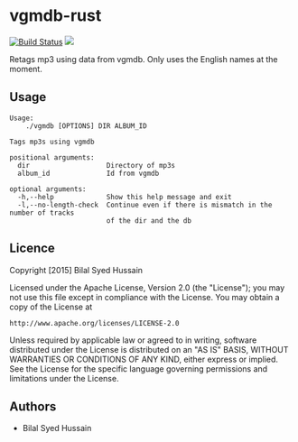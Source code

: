 vgmdb-rust
==========

[![Build Status](https://travis-ci.org/Bilalh/vgmdb-rust.svg?branch=master)](https://travis-ci.org/Bilalh/vgmdb-rust)
[![](http://meritbadge.herokuapp.com/vgmdb)](https://crates.io/crates/vgmdb)

Retags mp3 using data from vgmdb. Only uses the English names at the moment.

Usage
-----

```
Usage:
    ./vgmdb [OPTIONS] DIR ALBUM_ID

Tags mp3s using vgmdb

positional arguments:
  dir                   Directory of mp3s
  album_id              Id from vgmdb

optional arguments:
  -h,--help             Show this help message and exit
  -l,--no-length-check  Continue even if there is mismatch in the number of tracks
                        of the dir and the db
```

Licence
-------

Copyright [2015] Bilal Syed Hussain

Licensed under the Apache License, Version 2.0 (the "License");
you may not use this file except in compliance with the License.
You may obtain a copy of the License at

    http://www.apache.org/licenses/LICENSE-2.0

Unless required by applicable law or agreed to in writing, software
distributed under the License is distributed on an "AS IS" BASIS,
WITHOUT WARRANTIES OR CONDITIONS OF ANY KIND, either express or implied.
See the License for the specific language governing permissions and
limitations under the License.


Authors
-------
* Bilal Syed Hussain
